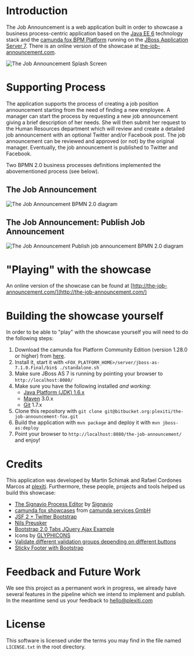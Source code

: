 # Introduction

The Job Announcement is a web application built in order to showcase a business process-centric
application based on the [Java EE 6](http://www.oracle.com/technetwork/java/javaee/overview/index.html) technology stack
and the [camunda fox BPM Platform](http://www.camunda.com/fox) running on the [JBoss Application Server 7](http://www.jboss.org/jbossas/).
There is an online version of the showcase at [the-job-announcement.com](http://the-job-announcement.com).

![The Job Announcement Splash Screen][1]

# Supporting Process

The application supports the process of creating a job position announcement starting from the need of
finding a new employee. A manager can start the process by requesting a new job announcement giving a
brief description of her needs. She will then submit her request to the Human Resources department which
will review and create a detailed job announcement with an optional Twitter and/or Facebook post. The job
announcement can be reviewed and approved (or not) by the original manager. Eventually, the job announcement
is published to Twitter and Facebook.

Two BPMN 2.0 business processes definitions implemented the abovementioned process (see below).

## The Job Announcement
![The Job Announcement BPMN 2.0 diagram][2]
## The Job Announcement: Publish Job Announcement
![The Job Announcement Publish job announcement BPMN 2.0 diagram][3]

# "Playing" with the showcase

An online version of the showcase can be found at [http://the-job-announcement.com/](http://the-job-announcement.com/)

# Building the showcase yourself

In order to be able to "play" with the showcase yourself you will need to do the following steps:

1. Download the camunda fox Platform Community Edition (version 1.28.0 or higher) from [here](https://app.camunda.com/confluence/display/foxUserGuide/Getting+Started).
1. Install it, start it with `<FOX_PLATFORM_HOME>/server/jboss-as-7.1.0.Final/bin$ ./standalone.sh`
1. Make sure JBoss AS 7 is running by pointing your browser to `http://localhost:8080/`
1. Make sure you have the following installed *and working*:
    * [Java Platform (*JDK*) 1.6.x](http://www.oracle.com/technetwork/java/javase/downloads/index.html)
    * [Maven](http://maven.apache.org/) 3.0.x
    * [Git](http://git-scm.com/) 1.7.x
1. Clone this repository with `git clone git@bitbucket.org:plexiti/the-job-announcement-fox.git`
1. Build the application with `mvn package` and deploy it with `mvn jboss-as:deploy`
1. Point your browser to `http://localhost:8080/the-job-announcement/` and enjoy!

# Credits

This application was developed by Martin Schimak and Rafael Cordones Marcos at [plexiti](http://plexiti.com/). Furthermore, these people, projects and tools helped us build this showcase:

* [The Signavio Process Editor](http://www.signavio.com/en/products/overview.html) by [Signavio](http://www.signavio.com/)
* [camunda fox showcases](https://bitbucket.org/camunda/fox-showcases/) from [camunda services GmbH](http://www.camunda.com/)
* [JSF 2 + Twitter Bootstrap](http://rkovacevic.blogspot.co.at/2012/05/jsf-2-twitter-bootstrap.html)
* [Nils Preusker](http://www.nilspreusker.de/)
* [Bootstrap 2.0 Tabs JQuery Ajax Example](http://www.mightywebdeveloper.com/coding/bootstrap-2-tabs-jquery-load-content/)
* Icons by [GLYPHICONS](http://glyphicons.com/)
* [Validate different validation groups depending on different buttons](http://www.dirkreske.de/button-based-bean-validation/)
* [Sticky Footer with Bootstrap](https://gist.github.com/1855032)

# Feedback and Future Work

We see this project as a permanent work in progress, we already have several features in the pipeline which
we intend to implement and publish. In the meantime send us your feedback to [hello@plexiti.com](mailto:hello@plexiti.com)

# License

This software is licensed under the terms you may find in the file named `LICENSE.txt` in the root directory.

[1]: https://bitbucket.org/plexiti/the-job-announcement-fox/downloads/the-job-announcement-showcase-splash-screen.png
[2]: https://bitbucket.org/plexiti/the-job-announcement-fox/downloads/Stellenausschreibung-Ebene-Engine.png
[3]: https://bitbucket.org/plexiti/the-job-announcement-fox/downloads/Stellenausschreibung-Ebene-Durchfuehrung-Engine.png